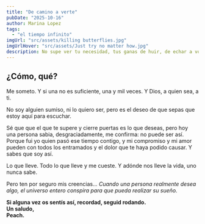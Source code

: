 ```yaml
---
title: "De camino a verte"
pubDate: "2025-10-16"
author: Marina Lopez
tags:
  - "el tiempo infinito"
imgUrl: "src/assets/killing butterflies.jpg"
imgUrlHover: "src/assets/Just try no matter how.jpg"
description: No supe ver tu necesidad, tus ganas de huir, de echar a volar. La vida es así, y así, te perdí.  
---
```


## ¿Cómo, qué?
Me someto.
Y si una no es suficiente,
una y mil veces.
Y Dios, a quien sea, a ti.  

No soy alguien sumiso, ni lo quiero ser,
pero es el deseo de que sepas
que estoy aquí para escuchar.  

Sé que que el que te supere y cierre puertas es lo que deseas,
pero hoy una persona sabia, desgraciadamente, me confirma: no puede ser así.
Porque fui yo quien pasó ese tiempo contigo,
y mi compromiso y mi amor
pueden con todos los entramados
y el dolor que te haya podido causar.
Y sabes que soy así.   

Lo que lleve.
Todo lo que lleve y me cueste.
Y adónde nos lleve la vida,
uno nunca sabe.  

Pero ten por seguro
mis creencias...
_Cuando una persona realmente desea algo,
el universo entero conspira para que pueda realizar su sueño._    

**Si alguna vez os sentís así, recordad, seguid rodando.  
Un saludo,  
Peach.**
